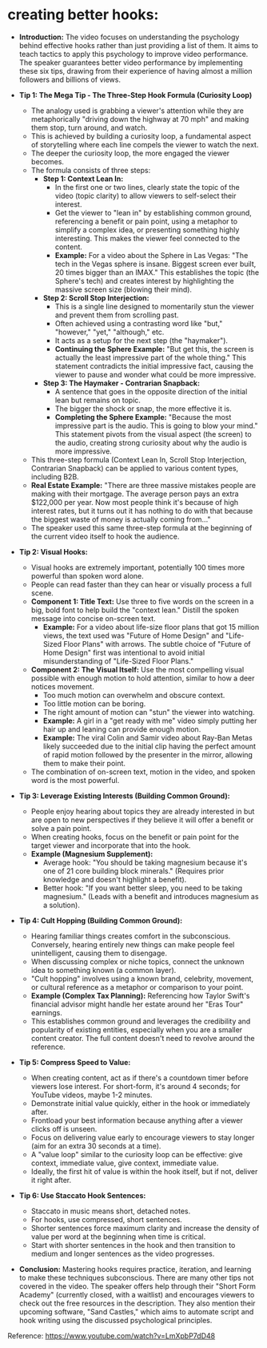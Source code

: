 creating better hooks:
======================

*   **Introduction:** The video focuses on understanding the psychology behind effective hooks rather than just providing a list of them. It aims to teach tactics to apply this psychology to improve video performance. The speaker guarantees better video performance by implementing these six tips, drawing from their experience of having almost a million followers and billions of views.
    
*   **Tip 1: The Mega Tip - The Three-Step Hook Formula (Curiosity Loop)**
    
    *   The analogy used is grabbing a viewer's attention while they are metaphorically "driving down the highway at 70 mph" and making them stop, turn around, and watch.
    *   This is achieved by building a curiosity loop, a fundamental aspect of storytelling where each line compels the viewer to watch the next.
    *   The deeper the curiosity loop, the more engaged the viewer becomes.
    *   The formula consists of three steps:
        *   **Step 1: Context Lean In:**
            *   In the first one or two lines, clearly state the topic of the video (topic clarity) to allow viewers to self-select their interest.
            *   Get the viewer to "lean in" by establishing common ground, referencing a benefit or pain point, using a metaphor to simplify a complex idea, or presenting something highly interesting. This makes the viewer feel connected to the content.
            *   **Example:** For a video about the Sphere in Las Vegas: "The tech in the Vegas sphere is insane. Biggest screen ever built, 20 times bigger than an IMAX." This establishes the topic (the Sphere's tech) and creates interest by highlighting the massive screen size (blowing their mind).
        *   **Step 2: Scroll Stop Interjection:**
            *   This is a single line designed to momentarily stun the viewer and prevent them from scrolling past.
            *   Often achieved using a contrasting word like "but," "however," "yet," "although," etc.
            *   It acts as a setup for the next step (the "haymaker").
            *   **Continuing the Sphere Example:** "But get this, the screen is actually the least impressive part of the whole thing." This statement contradicts the initial impressive fact, causing the viewer to pause and wonder what could be more impressive.
        *   **Step 3: The Haymaker - Contrarian Snapback:**
            *   A sentence that goes in the opposite direction of the initial lean but remains on topic.
            *   The bigger the shock or snap, the more effective it is.
            *   **Completing the Sphere Example:** "Because the most impressive part is the audio. This is going to blow your mind." This statement pivots from the visual aspect (the screen) to the audio, creating strong curiosity about why the audio is more impressive.
    *   This three-step formula (Context Lean In, Scroll Stop Interjection, Contrarian Snapback) can be applied to various content types, including B2B.
    *   **Real Estate Example:** "There are three massive mistakes people are making with their mortgage. The average person pays an extra $122,000 per year. Now most people think it's because of high interest rates, but it turns out it has nothing to do with that because the biggest waste of money is actually coming from..."
    *   The speaker used this same three-step formula at the beginning of the current video itself to hook the audience.
*   **Tip 2: Visual Hooks:**
    
    *   Visual hooks are extremely important, potentially 100 times more powerful than spoken word alone.
    *   People can read faster than they can hear or visually process a full scene.
    *   **Component 1: Title Text:** Use three to five words on the screen in a big, bold font to help build the "context lean." Distill the spoken message into concise on-screen text.
        *   **Example:** For a video about life-size floor plans that got 15 million views, the text used was "Future of Home Design" and "Life-Sized Floor Plans" with arrows. The subtle choice of "Future of Home Design" first was intentional to avoid initial misunderstanding of "Life-Sized Floor Plans."
    *   **Component 2: The Visual Itself:** Use the most compelling visual possible with enough motion to hold attention, similar to how a deer notices movement.
        *   Too much motion can overwhelm and obscure context.
        *   Too little motion can be boring.
        *   The right amount of motion can "stun" the viewer into watching.
        *   **Example:** A girl in a "get ready with me" video simply putting her hair up and leaning can provide enough motion.
        *   **Example:** The viral Colin and Samir video about Ray-Ban Metas likely succeeded due to the initial clip having the perfect amount of rapid motion followed by the presenter in the mirror, allowing them to make their point.
    *   The combination of on-screen text, motion in the video, and spoken word is the most powerful.
*   **Tip 3: Leverage Existing Interests (Building Common Ground):**
    
    *   People enjoy hearing about topics they are already interested in but are open to new perspectives if they believe it will offer a benefit or solve a pain point.
    *   When creating hooks, focus on the benefit or pain point for the target viewer and incorporate that into the hook.
    *   **Example (Magnesium Supplement):**
        *   Average hook: "You should be taking magnesium because it's one of 21 core building block minerals." (Requires prior knowledge and doesn't highlight a benefit).
        *   Better hook: "If you want better sleep, you need to be taking magnesium." (Leads with a benefit and introduces magnesium as a solution).
*   **Tip 4: Cult Hopping (Building Common Ground):**
    
    *   Hearing familiar things creates comfort in the subconscious. Conversely, hearing entirely new things can make people feel unintelligent, causing them to disengage.
    *   When discussing complex or niche topics, connect the unknown idea to something known (a common layer).
    *   "Cult hopping" involves using a known brand, celebrity, movement, or cultural reference as a metaphor or comparison to your point.
    *   **Example (Complex Tax Planning):** Referencing how Taylor Swift's financial advisor might handle her estate around her "Eras Tour" earnings.
    *   This establishes common ground and leverages the credibility and popularity of existing entities, especially when you are a smaller content creator. The full content doesn't need to revolve around the reference.
*   **Tip 5: Compress Speed to Value:**
    
    *   When creating content, act as if there's a countdown timer before viewers lose interest. For short-form, it's around 4 seconds; for YouTube videos, maybe 1-2 minutes.
    *   Demonstrate initial value quickly, either in the hook or immediately after.
    *   Frontload your best information because anything after a viewer clicks off is unseen.
    *   Focus on delivering value early to encourage viewers to stay longer (aim for an extra 30 seconds at a time).
    *   A "value loop" similar to the curiosity loop can be effective: give context, immediate value, give context, immediate value.
    *   Ideally, the first hit of value is within the hook itself, but if not, deliver it right after.
*   **Tip 6: Use Staccato Hook Sentences:**
    
    *   Staccato in music means short, detached notes.
    *   For hooks, use compressed, short sentences.
    *   Shorter sentences force maximum clarity and increase the density of value per word at the beginning when time is critical.
    *   Start with shorter sentences in the hook and then transition to medium and longer sentences as the video progresses.
*   **Conclusion:** Mastering hooks requires practice, iteration, and learning to make these techniques subconscious. There are many other tips not covered in the video. The speaker offers help through their "Short Form Academy" (currently closed, with a waitlist) and encourages viewers to check out the free resources in the description. They also mention their upcoming software, "Sand Castles," which aims to automate script and hook writing using the discussed psychological principles.

Reference: https://www.youtube.com/watch?v=LmXpbP7dD48
